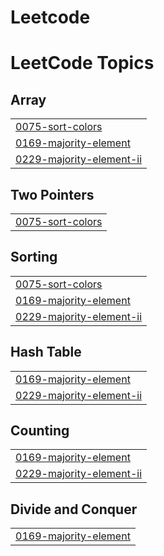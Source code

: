 # Leetcode
<!---LeetCode Topics Start-->
# LeetCode Topics
## Array
|  |
| ------- |
| [0075-sort-colors](https://github.com/ShreyaMPattanashetti721999/Leetcode/tree/master/0075-sort-colors) |
| [0169-majority-element](https://github.com/ShreyaMPattanashetti721999/Leetcode/tree/master/0169-majority-element) |
| [0229-majority-element-ii](https://github.com/ShreyaMPattanashetti721999/Leetcode/tree/master/0229-majority-element-ii) |
## Two Pointers
|  |
| ------- |
| [0075-sort-colors](https://github.com/ShreyaMPattanashetti721999/Leetcode/tree/master/0075-sort-colors) |
## Sorting
|  |
| ------- |
| [0075-sort-colors](https://github.com/ShreyaMPattanashetti721999/Leetcode/tree/master/0075-sort-colors) |
| [0169-majority-element](https://github.com/ShreyaMPattanashetti721999/Leetcode/tree/master/0169-majority-element) |
| [0229-majority-element-ii](https://github.com/ShreyaMPattanashetti721999/Leetcode/tree/master/0229-majority-element-ii) |
## Hash Table
|  |
| ------- |
| [0169-majority-element](https://github.com/ShreyaMPattanashetti721999/Leetcode/tree/master/0169-majority-element) |
| [0229-majority-element-ii](https://github.com/ShreyaMPattanashetti721999/Leetcode/tree/master/0229-majority-element-ii) |
## Counting
|  |
| ------- |
| [0169-majority-element](https://github.com/ShreyaMPattanashetti721999/Leetcode/tree/master/0169-majority-element) |
| [0229-majority-element-ii](https://github.com/ShreyaMPattanashetti721999/Leetcode/tree/master/0229-majority-element-ii) |
## Divide and Conquer
|  |
| ------- |
| [0169-majority-element](https://github.com/ShreyaMPattanashetti721999/Leetcode/tree/master/0169-majority-element) |
<!---LeetCode Topics End-->